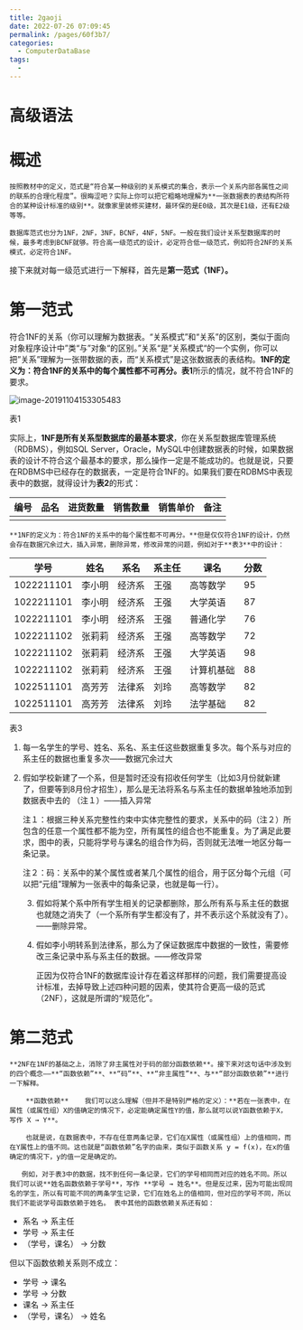```yaml
---
title: 2gaoji
date: 2022-07-26 07:09:45
permalink: /pages/60f3b7/
categories:
  - ComputerDataBase
tags:
  - 
---
```

# 高级语法

# 概述

	按照教材中的定义，范式是“符合某一种级别的关系模式的集合，表示一个关系内部各属性之间的联系的合理化程度”。很晦涩吧？实际上你可以把它粗略地理解为**一张数据表的表结构所符合的某种设计标准的级别**。就像家里装修买建材，最环保的是E0级，其次是E1级，还有E2级等等。

	数据库范式也分为1NF，2NF，3NF，BCNF，4NF，5NF。一般在我们设计关系型数据库的时候，最多考虑到BCNF就够。符合高一级范式的设计，必定符合低一级范式，例如符合2NF的关系模式，必定符合1NF。

接下来就对每一级范式进行一下解释，首先是**第一范式（1NF）。**

# 第一范式

符合1NF的关系（你可以理解为数据表。“关系模式”和“关系”的区别，类似于面向对象程序设计中”类“与”对象“的区别。”关系“是”关系模式“的一个实例，你可以把”关系”理解为一张带数据的表，而“关系模式”是这张数据表的表结构。**1NF的定义为：符合1NF的关系中的每个属性都不可再分。表1**所示的情况，就不符合1NF的要求。

![image-20191104153305483](assets\image-20191104153305483.png)

表1

实际上，**1NF是所有关系型数据库的最基本要求**，你在关系型数据库管理系统（RDBMS），例如SQL Server，Oracle，MySQL中创建数据表的时候，如果数据表的设计不符合这个最基本的要求，那么操作一定是不能成功的。也就是说，只要在RDBMS中已经存在的数据表，一定是符合1NF的。如果我们要在RDBMS中表现表中的数据，就得设计为**表2**的形式：

| 编号 | 品名 | 进货数量 | 销售数量 | 销售单价 | 备注 |
| ------ | ------ | ---------- | ---------- | ---------- | ------ |
|      |      |          |          |          |      |

	**1NF的定义为：符合1NF的关系中的每个属性都不可再分。**但是仅仅符合1NF的设计，仍然会存在数据冗余过大，插入异常，删除异常，修改异常的问题，例如对于**表3**中的设计：

| 学号       | 姓名   | 系名   | 系主任 | 课名       | 分数 |
| ------------ | -------- | -------- | -------- | ------------ | ------ |
| 1022211101 | 李小明 | 经济系 | 王强   | 高等数学   | 95   |
| 1022211101 | 李小明 | 经济系 | 王强   | 大学英语   | 87   |
| 1022211101 | 李小明 | 经济系 | 王强   | 普通化学   | 76   |
| 1022211102 | 张莉莉 | 经济系 | 王强   | 高等数学   | 72   |
| 1022211102 | 张莉莉 | 经济系 | 王强   | 大学英语   | 98   |
| 1022211102 | 张莉莉 | 经济系 | 王强   | 计算机基础 | 88   |
| 1022511101 | 高芳芳 | 法律系 | 刘玲   | 高等数学   | 82   |
| 1022511101 | 高芳芳 | 法律系 | 刘玲   | 法学基础   | 82   |

表3

1. 每一名学生的学号、姓名、系名、系主任这些数据重复多次。每个系与对应的系主任的数据也重复多次——数据冗余过大
2. 假如学校新建了一个系，但是暂时还没有招收任何学生（比如3月份就新建了，但要等到8月份才招生），那么是无法将系名与系主任的数据单独地添加到数据表中去的 （注１）——插入异常

    注１：根据三种关系完整性约束中实体完整性的要求，关系中的码（注２）所包含的任意一个属性都不能为空，所有属性的组合也不能重复。为了满足此要求，图中的表，只能将学号与课名的组合作为码，否则就无法唯一地区分每一条记录。

    注２：码：关系中的某个属性或者某几个属性的组合，用于区分每个元组（可以把“元组”理解为一张表中的每条记录，也就是每一行）。

    3. 假如将某个系中所有学生相关的记录都删除，那么所有系与系主任的数据也就随之消失了（一个系所有学生都没有了，并不表示这个系就没有了）。——删除异常。
    4. 假如李小明转系到法律系，那么为了保证数据库中数据的一致性，需要修改三条记录中系与系主任的数据。——修改异常

		正因为仅符合1NF的数据库设计存在着这样那样的问题，我们需要提高设计标准，去掉导致上述四种问题的因素，使其符合更高一级的范式（2NF），这就是所谓的“规范化”。

# 第二范式

	**2NF在1NF的基础之上，消除了非主属性对于码的部分函数依赖**。接下来对这句话中涉及到的四个概念——**“函数依赖”**、**“码”**、**“非主属性”**、与**“部分函数依赖”**进行一下解释。

		**函数依赖**    我们可以这么理解（但并不是特别严格的定义）：**若在一张表中，在属性（或属性组）X的值确定的情况下，必定能确定属性Y的值，那么就可以说Y函数依赖于X，写作 X → Y**。

		也就是说，在数据表中，不存在任意两条记录，它们在X属性（或属性组）上的值相同，而在Y属性上的值不同。这也就是“函数依赖”名字的由来，类似于函数关系 y = f(x)，在x的值确定的情况下，y的值一定是确定的。

       例如，对于表3中的数据，找不到任何一条记录，它们的学号相同而对应的姓名不同。所以我们可以说**姓名函数依赖于学号**，写作 **学号 → 姓名**。但是反过来，因为可能出现同名的学生，所以有可能不同的两条学生记录，它们在姓名上的值相同，但对应的学号不同，所以我们不能说学号函数依赖于姓名。 表中其他的函数依赖关系还有如：

* 系名 → 系主任
* 学号 → 系主任
* （学号，课名） → 分数

但以下函数依赖关系则不成立：

* 学号 → 课名
* 学号 → 分数
* 课名 → 系主任
* （学号，课名） → 姓名